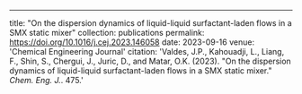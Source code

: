 ---
title: "On the dispersion dynamics of liquid-liquid surfactant-laden flows in a SMX static mixer"
collection: publications
permalink: https://doi.org/10.1016/j.cej.2023.146058
date: 2023-09-16
venue: 'Chemical Engineering Journal'
citation: 'Valdes, J.P., Kahouadji, L., Liang, F., Shin, S., Chergui, J., Juric, D., and Matar, O.K.  (2023). &quot;On the dispersion dynamics of liquid-liquid surfactant-laden flows in a SMX static mixer.&quot; <i>Chem. Eng. J.</i>. 475.'
